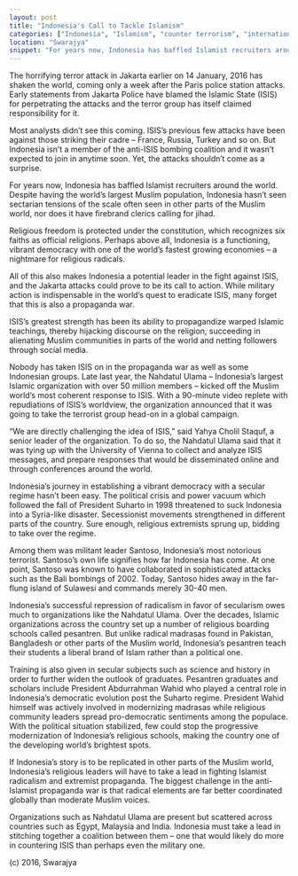 ```yaml
---
layout: post
title: "Indonesia's Call to Tackle Islamism"
categories: ["Indonesia", "Islamism", "counter terrorism", "international security"]
location: "Swarajya"
snippet: "For years now, Indonesia has baffled Islamist recruiters around the world. Despite having the world’s largest Muslim population, Indonesia hasn’t seen sectarian tensions of the scale often seen in other parts of the Muslim world, nor does it have firebrand clerics calling for jihad. How does Indonesia do it? (Published in Swarajya)"
---
```


The horrifying terror attack in Jakarta earlier on 14 January, 2016 has shaken the world, coming only a week after the Paris police station attacks. Early statements from Jakarta Police have blamed the Islamic State (ISIS) for perpetrating the attacks and the terror group has itself claimed responsibility for it.

Most analysts didn’t see this coming. ISIS’s previous few attacks have been against those striking their cadre – France, Russia, Turkey and so on. But Indonesia isn’t a member of the anti-ISIS bombing coalition and it wasn’t expected to join in anytime soon. Yet, the attacks shouldn’t come as a surprise.

For years now, Indonesia has baffled Islamist recruiters around the world. Despite having the world’s largest Muslim population, Indonesia hasn’t seen sectarian tensions of the scale often seen in other parts of the Muslim world, nor does it have firebrand clerics calling for jihad.

Religious freedom is protected under the constitution, which recognizes six faiths as official religions. Perhaps above all, Indonesia is a functioning, vibrant democracy with one of the world’s fastest growing economies – a nightmare for religious radicals.

All of this also makes Indonesia a potential leader in the fight against ISIS, and the Jakarta attacks could prove to be its call to action. While military action is indispensable in the world’s quest to eradicate ISIS, many forget that this is also a propaganda war.

ISIS’s greatest strength has been its ability to propagandize warped Islamic teachings, thereby hijacking discourse on the religion, succeeding in alienating Muslim communities in parts of the world and netting followers through social media.

Nobody has taken ISIS on in the propaganda war as well as some Indonesian groups. Late last year, the Nahdatul Ulama – Indonesia’s largest Islamic organization with over 50 million members – kicked off the Muslim world’s most coherent response to ISIS. With a 90-minute video replete with repudiations of ISIS’s worldview, the organization announced that it was going to take the terrorist group head-on in a global campaign.

“We are directly challenging the idea of ISIS,” said Yahya Cholil Staquf, a senior leader of the organization. To do so, the Nahdatul Ulama said that it was tying up with the University of Vienna to collect and analyze ISIS messages, and prepare responses that would be disseminated online and through conferences around the world.

Indonesia’s journey in establishing a vibrant democracy with a secular regime hasn’t been easy. The political crisis and power vacuum which followed the fall of President Suharto in 1998 threatened to suck Indonesia into a Syria-like disaster. Secessionist movements strengthened in different parts of the country. Sure enough, religious extremists sprung up, bidding to take over the regime.

Among them was militant leader Santoso, Indonesia’s most notorious terrorist. Santoso’s own life signifies how far Indonesia has come. At one point, Santoso was known to have collaborated in sophisticated attacks such as the Bali bombings of 2002. Today, Santoso hides away in the far-flung island of Sulawesi and commands merely 30-40 men.

Indonesia’s successful repression of radicalism in favor of secularism owes much to organizations like the Nahdatul Ulama. Over the decades, Islamic organizations across the country set up a number of religious boarding schools called pesantren. But unlike radical madrasas found in Pakistan, Bangladesh or other parts of the Muslim world, Indonesia’s pesantren teach their students a liberal brand of Islam rather than a political one.

Training is also given in secular subjects such as science and history in order to further widen the outlook of graduates. Pesantren graduates and scholars include President Abdurrahman Wahid who played a central role in Indonesia’s democratic evolution post the Suharto regime. President Wahid himself was actively involved in modernizing madrasas while religious community leaders spread pro-democratic sentiments among the populace. With the political situation stabilized, few could stop the progressive modernization of Indonesia’s religious schools, making the country one of the developing world’s brightest spots.

If Indonesia’s story is to be replicated in other parts of the Muslim world, Indonesia’s religious leaders will have to take a lead in fighting Islamist radicalism and extremist propaganda. The biggest challenge in the anti-Islamist propaganda war is that radical elements are far better coordinated globally than moderate Muslim voices.

Organizations such as Nahdatul Ulama are present but scattered across countries such as Egypt, Malaysia and India. Indonesia must take a lead in stitching together a coalition between them – one that would likely do more in countering ISIS than perhaps even the military one.

(c) 2016, Swarajya
